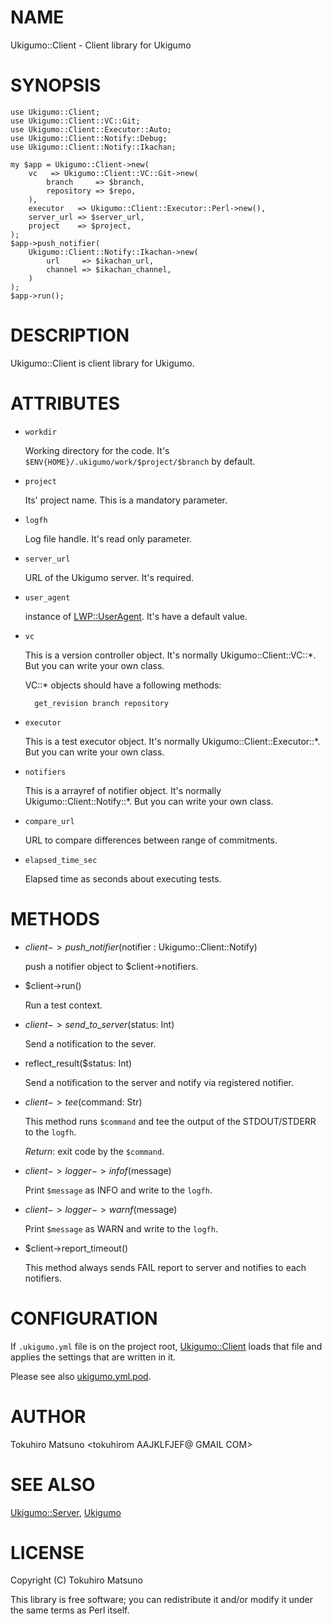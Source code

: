 
# NAME

Ukigumo::Client - Client library for Ukigumo

# SYNOPSIS

    use Ukigumo::Client;
    use Ukigumo::Client::VC::Git;
    use Ukigumo::Client::Executor::Auto;
    use Ukigumo::Client::Notify::Debug;
    use Ukigumo::Client::Notify::Ikachan;

    my $app = Ukigumo::Client->new(
        vc   => Ukigumo::Client::VC::Git->new(
            branch     => $branch,
            repository => $repo,
        ),
        executor   => Ukigumo::Client::Executor::Perl->new(),
        server_url => $server_url,
        project    => $project,
    );
    $app->push_notifier(
        Ukigumo::Client::Notify::Ikachan->new(
            url     => $ikachan_url,
            channel => $ikachan_channel,
        )
    );
    $app->run();

# DESCRIPTION

Ukigumo::Client is client library for Ukigumo.

# ATTRIBUTES

- `workdir`

    Working directory for the code. It's `$ENV{HOME}/.ukigumo/work/$project/$branch` by default.

- `project`

    Its' project name. This is a mandatory parameter.

- `logfh`

    Log file handle. It's read only parameter.

- `server_url`

    URL of the Ukigumo server. It's required.

- `user_agent`

    instance of [LWP::UserAgent](https://metacpan.org/pod/LWP::UserAgent). It's have a default value.

- `vc`

    This is a version controller object. It's normally Ukigumo::Client::VC::\*. But you can write your own class.

    VC::\* objects should have a following methods:

        get_revision branch repository

- `executor`

    This is a test executor object. It's normally Ukigumo::Client::Executor::\*. But you can write your own class.

- `notifiers`

    This is a arrayref of notifier object. It's normally Ukigumo::Client::Notify::\*. But you can write your own class.

- `compare_url`

    URL to compare differences between range of commitments.

- `elapsed_time_sec`

    Elapsed time as seconds about executing tests.

# METHODS

- $client->push\_notifier($notifier : Ukigumo::Client::Notify)

    push a notifier object to $client->notifiers.

- $client->run()

    Run a test context.

- $client->send\_to\_server($status: Int)

    Send a notification to the sever.

- reflect\_result($status: Int)

    Send a notification to the server and notify via registered notifier.

- $client->tee($command: Str)

    This method runs `$command` and tee the output of the STDOUT/STDERR to the `logfh`.

    _Return_: exit code by the `$command`.

- $client->logger->infof($message)

    Print `$message` as INFO and write to the `logfh`.

- $client->logger->warnf($message)

    Print `$message` as WARN and write to the `logfh`.

- $client->report\_timeout()

    This method always sends FAIL report to server and notifies to each notifiers.

# CONFIGURATION

If `.ukigumo.yml` file is on the project root, [Ukigumo::Client](https://metacpan.org/pod/Ukigumo::Client) loads that file and applies the settings that are written in it.

Please see also [ukigumo.yml.pod](https://metacpan.org/pod/ukigumo.yml.pod).

# AUTHOR

Tokuhiro Matsuno <tokuhirom AAJKLFJEF@ GMAIL COM>

# SEE ALSO

[Ukigumo::Server](https://metacpan.org/pod/Ukigumo::Server), [Ukigumo](https://github.com/ukigumo/)

# LICENSE

Copyright (C) Tokuhiro Matsuno

This library is free software; you can redistribute it and/or modify
it under the same terms as Perl itself.
